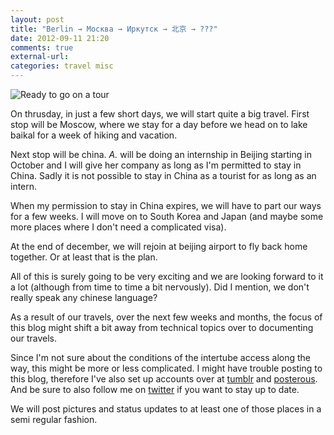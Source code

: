 ```yaml
---
layout: post
title: "Berlin → Москва → Иркутск → 北京 → ???"
date: 2012-09-11 21:20
comments: true
external-url: 
categories: travel misc
---
```


![](http://25.media.tumblr.com/tumblr_madug76njY1rgtzh1o1_1280.jpg "Ready to go on a tour")

On thrusday, in just a few short days, we will start quite a big travel.
First stop will be Moscow, where we stay for a day before we head on to
lake baikal for a week of hiking and vacation.

Next stop will be china. _A._ will be doing an internship in Beijing
starting in October and I will give her company as long as I'm permitted
to stay in China. Sadly it is not possible to stay in China as a tourist
for as long as an intern.

When my permission to stay in China expires, we will have to part our
ways for a few weeks. I will move on to South Korea and Japan (and maybe
some more places where I don't need a complicated visa).

At the end of december, we will rejoin at beijing airport to fly back
home together. Or at least that is the plan.

All of this is surely going to be very exciting and we are looking
forward to it a lot (although from time to time a bit nervously). Did I
mention, we don't really speak any chinese language? 

As a result of our travels, over the next few weeks and months, the focus of
this blog might shift a bit away from technical topics over to
documenting our travels.

Since I'm not sure about the conditions of the intertube access along
the way, this might be more or less complicated. I might have trouble
posting to this blog, therefore I've also set up accounts over at
[tumblr](http://mo-gr.tumblr.com) and [posterous](http://mo-gr.posterous.com).
And be sure to also follow me on [twitter](http://twitter.com/mo_gr) if
you want to stay up to date.

We will post pictures and status updates to at least one of those places
in a semi regular fashion.

